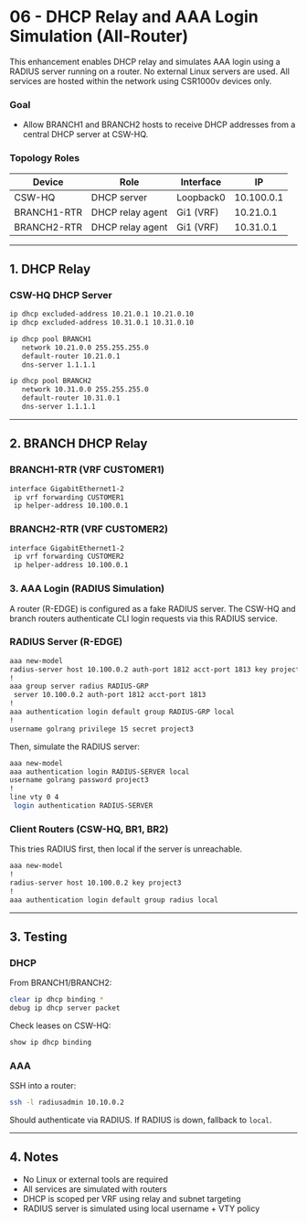 # 06 - DHCP Relay and AAA Login Simulation (All-Router)

This enhancement enables DHCP relay and simulates AAA login using a RADIUS server running on a router. No external Linux servers are used. All services are hosted within the network using CSR1000v devices only.

### Goal

- Allow BRANCH1 and BRANCH2 hosts to receive DHCP addresses from a central DHCP server at CSW-HQ.

### Topology Roles

| Device       | Role              | Interface    | IP             |
|--------------|-------------------|--------------|----------------|
| CSW-HQ       | DHCP server       | Loopback0    | 10.100.0.1     |
| BRANCH1-RTR  | DHCP relay agent  | Gi1 (VRF)    | 10.21.0.1      |
| BRANCH2-RTR  | DHCP relay agent  | Gi1 (VRF)    | 10.31.0.1      |

---

## 1. DHCP Relay

### CSW-HQ DHCP Server

```bash
ip dhcp excluded-address 10.21.0.1 10.21.0.10
ip dhcp excluded-address 10.31.0.1 10.31.0.10

ip dhcp pool BRANCH1
   network 10.21.0.0 255.255.255.0
   default-router 10.21.0.1
   dns-server 1.1.1.1

ip dhcp pool BRANCH2
   network 10.31.0.0 255.255.255.0
   default-router 10.31.0.1
   dns-server 1.1.1.1
```

---

## 2. BRANCH DHCP Relay

### BRANCH1-RTR (VRF CUSTOMER1)
```bash
interface GigabitEthernet1-2
 ip vrf forwarding CUSTOMER1
 ip helper-address 10.100.0.1
```

### BRANCH2-RTR (VRF CUSTOMER2)
```bash
interface GigabitEthernet1-2
 ip vrf forwarding CUSTOMER2
 ip helper-address 10.100.0.1
```

### 3. AAA Login (RADIUS Simulation)

A router (R-EDGE) is configured as a fake RADIUS server. The CSW-HQ and branch routers authenticate CLI login requests via this RADIUS service.

### RADIUS Server (R-EDGE)

```bash
aaa new-model
radius-server host 10.100.0.2 auth-port 1812 acct-port 1813 key project3
!
aaa group server radius RADIUS-GRP
 server 10.100.0.2 auth-port 1812 acct-port 1813
!
aaa authentication login default group RADIUS-GRP local
!
username golrang privilege 15 secret project3
```

Then, simulate the RADIUS server:
```bash
aaa new-model
aaa authentication login RADIUS-SERVER local
username golrang password project3
!
line vty 0 4
 login authentication RADIUS-SERVER
```

### Client Routers (CSW-HQ, BR1, BR2)

This tries RADIUS first, then local if the server is unreachable.

```bash
aaa new-model
!
radius-server host 10.100.0.2 key project3
!
aaa authentication login default group radius local
```

---

## 3. Testing

### DHCP

From BRANCH1/BRANCH2:

```bash
clear ip dhcp binding *
debug ip dhcp server packet
```

Check leases on CSW-HQ:

```bash
show ip dhcp binding
```

### AAA

SSH into a router:

```bash
ssh -l radiusadmin 10.10.0.2
```

Should authenticate via RADIUS. If RADIUS is down, fallback to `local`.

---

## 4. Notes
- No Linux or external tools are required
- All services are simulated with routers
- DHCP is scoped per VRF using relay and subnet targeting
- RADIUS server is simulated using local username + VTY policy
